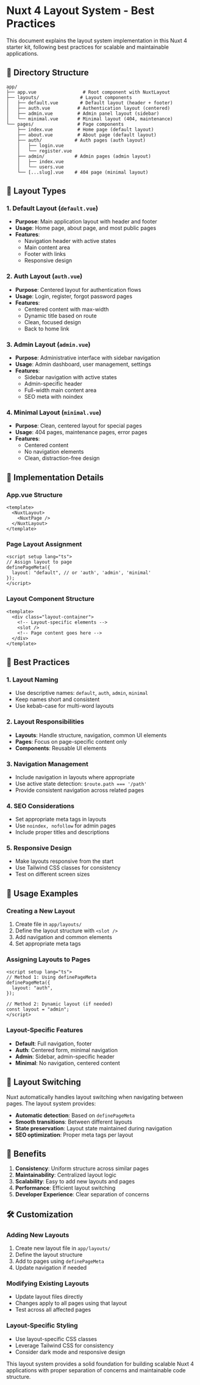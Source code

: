 # Nuxt 4 Layout System - Best Practices

This document explains the layout system implementation in this Nuxt 4 starter kit, following best practices for scalable and maintainable applications.

## 📁 Directory Structure

```
app/
├── app.vue                 # Root component with NuxtLayout
├── layouts/               # Layout components
│   ├── default.vue        # Default layout (header + footer)
│   ├── auth.vue          # Authentication layout (centered)
│   ├── admin.vue         # Admin panel layout (sidebar)
│   └── minimal.vue       # Minimal layout (404, maintenance)
└── pages/                # Page components
    ├── index.vue         # Home page (default layout)
    ├── about.vue         # About page (default layout)
    ├── auth/            # Auth pages (auth layout)
    │   ├── login.vue
    │   └── register.vue
    ├── admin/           # Admin pages (admin layout)
    │   ├── index.vue
    │   └── users.vue
    └── [...slug].vue    # 404 page (minimal layout)
```

## 🎨 Layout Types

### 1. Default Layout (`default.vue`)

- **Purpose**: Main application layout with header and footer
- **Usage**: Home page, about page, and most public pages
- **Features**:
  - Navigation header with active states
  - Main content area
  - Footer with links
  - Responsive design

### 2. Auth Layout (`auth.vue`)

- **Purpose**: Centered layout for authentication flows
- **Usage**: Login, register, forgot password pages
- **Features**:
  - Centered content with max-width
  - Dynamic title based on route
  - Clean, focused design
  - Back to home link

### 3. Admin Layout (`admin.vue`)

- **Purpose**: Administrative interface with sidebar navigation
- **Usage**: Admin dashboard, user management, settings
- **Features**:
  - Sidebar navigation with active states
  - Admin-specific header
  - Full-width main content area
  - SEO meta with noindex

### 4. Minimal Layout (`minimal.vue`)

- **Purpose**: Clean, centered layout for special pages
- **Usage**: 404 pages, maintenance pages, error pages
- **Features**:
  - Centered content
  - No navigation elements
  - Clean, distraction-free design

## 🔧 Implementation Details

### App.vue Structure

```vue
<template>
  <NuxtLayout>
    <NuxtPage />
  </NuxtLayout>
</template>
```

### Page Layout Assignment

```vue
<script setup lang="ts">
// Assign layout to page
definePageMeta({
  layout: "default", // or 'auth', 'admin', 'minimal'
});
</script>
```

### Layout Component Structure

```vue
<template>
  <div class="layout-container">
    <!-- Layout-specific elements -->
    <slot />
    <!-- Page content goes here -->
  </div>
</template>
```

## 🚀 Best Practices

### 1. Layout Naming

- Use descriptive names: `default`, `auth`, `admin`, `minimal`
- Keep names short and consistent
- Use kebab-case for multi-word layouts

### 2. Layout Responsibilities

- **Layouts**: Handle structure, navigation, common UI elements
- **Pages**: Focus on page-specific content only
- **Components**: Reusable UI elements

### 3. Navigation Management

- Include navigation in layouts where appropriate
- Use active state detection: `$route.path === '/path'`
- Provide consistent navigation across related pages

### 4. SEO Considerations

- Set appropriate meta tags in layouts
- Use `noindex, nofollow` for admin pages
- Include proper titles and descriptions

### 5. Responsive Design

- Make layouts responsive from the start
- Use Tailwind CSS classes for consistency
- Test on different screen sizes

## 📱 Usage Examples

### Creating a New Layout

1. Create file in `app/layouts/`
2. Define the layout structure with `<slot />`
3. Add navigation and common elements
4. Set appropriate meta tags

### Assigning Layouts to Pages

```vue
<script setup lang="ts">
// Method 1: Using definePageMeta
definePageMeta({
  layout: "auth",
});

// Method 2: Dynamic layout (if needed)
const layout = "admin";
</script>
```

### Layout-Specific Features

- **Default**: Full navigation, footer
- **Auth**: Centered form, minimal navigation
- **Admin**: Sidebar, admin-specific header
- **Minimal**: No navigation, centered content

## 🔄 Layout Switching

Nuxt automatically handles layout switching when navigating between pages. The layout system provides:

- **Automatic detection**: Based on `definePageMeta`
- **Smooth transitions**: Between different layouts
- **State preservation**: Layout state maintained during navigation
- **SEO optimization**: Proper meta tags per layout

## 🎯 Benefits

1. **Consistency**: Uniform structure across similar pages
2. **Maintainability**: Centralized layout logic
3. **Scalability**: Easy to add new layouts and pages
4. **Performance**: Efficient layout switching
5. **Developer Experience**: Clear separation of concerns

## 🛠️ Customization

### Adding New Layouts

1. Create new layout file in `app/layouts/`
2. Define the layout structure
3. Add to pages using `definePageMeta`
4. Update navigation if needed

### Modifying Existing Layouts

- Update layout files directly
- Changes apply to all pages using that layout
- Test across all affected pages

### Layout-Specific Styling

- Use layout-specific CSS classes
- Leverage Tailwind CSS for consistency
- Consider dark mode and responsive design

This layout system provides a solid foundation for building scalable Nuxt 4 applications with proper separation of concerns and maintainable code structure.
